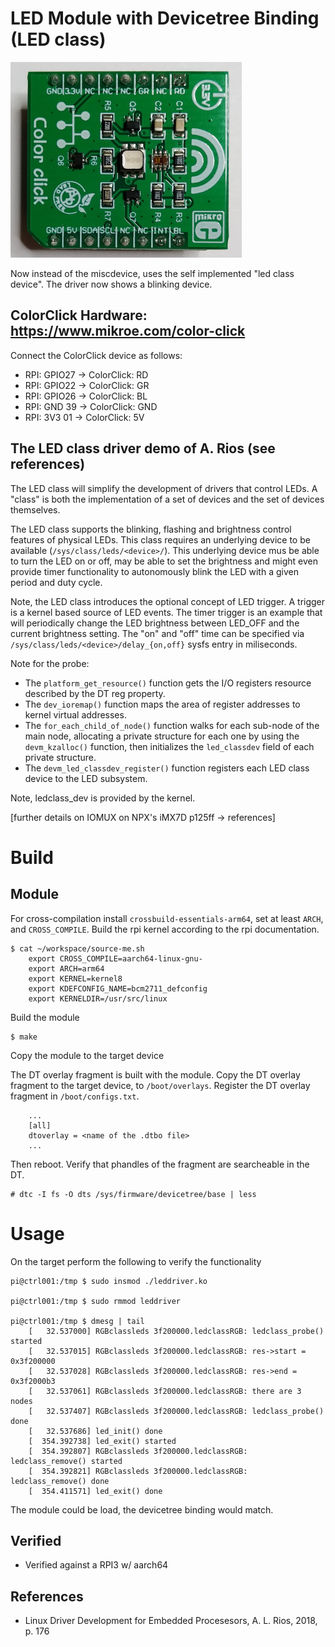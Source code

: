 # LED Module with Devicetree Binding (LED class)

![ColorClick Board](../dt_platform_device_leds/pics/colorclick.png)  

Now instead of the miscdevice, uses the self implemented "led class
device". The driver now shows a blinking device.  

## ColorClick Hardware: https://www.mikroe.com/color-click

Connect the ColorClick device as follows:  
- RPI: GPIO27 -> ColorClick: RD
- RPI: GPIO22 -> ColorClick: GR
- RPI: GPIO26 -> ColorClick: BL
- RPI: GND 39 -> ColorClick: GND
- RPI: 3V3 01 -> ColorClick: 5V

## The LED class driver demo of A. Rios (see references)

The LED class will simplify the development of drivers that control
LEDs. A "class" is both the implementation of a set of devices and the
set of devices themselves.  

The LED class supports the blinking, flashing and brightness control
features of physical LEDs. This class requires an underlying device to
be available (`/sys/class/leds/<device>/`). This underlying device mus
be able to turn the LED on or off, may be able to set the brightness
and might even provide timer functionality to autonomously blink the
LED with a given period and duty cycle.  

Note, the LED class introduces the optional concept of LED trigger. A
trigger is a kernel based source of LED events. The timer trigger is
an example that will periodically change the LED brightness between
LED_OFF and the current brightness setting. The "on" and "off" time
can be specified via `/sys/class/leds/<device>/delay_{on,off}` sysfs
entry in miliseconds.  

Note for the probe:  
* The `platform_get_resource()` function gets the I/O registers
  resource described by the DT reg property.
* The `dev_ioremap()` function maps the area of register addresses to
  kernel virtual addresses.
* The `for_each_child_of_node()` function walks for each sub-node of
  the main node, allocating a private structure for each one by using
  the `devm_kzalloc()` function, then initializes the `led_classdev`
  field of each private structure.
* The `devm_led_classdev_register()` function registers each LED class
  device to the LED subsystem.

Note, ledclass_dev is provided by the kernel.  

[further details on IOMUX on NPX's iMX7D p125ff -> references]

# Build

## Module
For cross-compilation install `crossbuild-essentials-arm64`,
set at least `ARCH`, and `CROSS_COMPILE`. Build the rpi kernel
according to the rpi documentation.  
```
$ cat ~/workspace/source-me.sh
    export CROSS_COMPILE=aarch64-linux-gnu-
    export ARCH=arm64
    export KERNEL=kernel8
    export KDEFCONFIG_NAME=bcm2711_defconfig
    export KERNELDIR=/usr/src/linux
```

Build the module  
```
$ make
```
Copy the module to the target device  

The DT overlay fragment is built with the module. Copy the DT overlay
fragment to the target device, to `/boot/overlays`. Register the DT
overlay fragment in `/boot/configs.txt`.  

```
    ...
    [all]
    dtoverlay = <name of the .dtbo file>
    ...
```
Then reboot. Verify that phandles of the fragment are searcheable in the DT.  
```
# dtc -I fs -O dts /sys/firmware/devicetree/base | less
```

# Usage
On the target perform the following to verify the functionality  
```
pi@ctrl001:/tmp $ sudo insmod ./leddriver.ko

pi@ctrl001:/tmp $ sudo rmmod leddriver

pi@ctrl001:/tmp $ dmesg | tail
    [   32.537000] RGBclassleds 3f200000.ledclassRGB: ledclass_probe() started
    [   32.537015] RGBclassleds 3f200000.ledclassRGB: res->start = 0x3f200000
    [   32.537028] RGBclassleds 3f200000.ledclassRGB: res->end = 0x3f2000b3
    [   32.537061] RGBclassleds 3f200000.ledclassRGB: there are 3 nodes
    [   32.537407] RGBclassleds 3f200000.ledclassRGB: ledclass_probe() done
    [   32.537686] led_init() done
    [  354.392738] led_exit() started
    [  354.392807] RGBclassleds 3f200000.ledclassRGB: ledclass_remove() started
    [  354.392821] RGBclassleds 3f200000.ledclassRGB: ledclass_remove() done
    [  354.411571] led_exit() done
```
The module could be load, the devicetree binding would match.  

## Verified
* Verified against a RPI3 w/ aarch64

## References
* Linux Driver Development for Embedded Procesesors, A. L. Rios, 2018, p. 176
